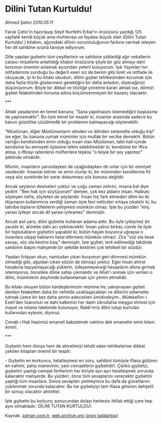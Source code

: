 # Dilini Tutan Kurtuldu!

*Ahmed Şahin 2010.05.11*

<tr><td class="metin" colspan="2" style="padding-top: 20px; padding-left: 5px; ">Faruk Çetin'in hazırlayıp Seyit Nurfethi Erkal'ın önsözünü yazdığı 125 sayfalık kendi küçük ama muhtevası ve faydası büyük olan (Dilini Tutan Kurtuldu! ) kitabını, ağzındaki dilinin sorumluluğunun farkına varmak isteyen her dil sahibine ısrarla tavsiye ediyorum.</td></tr><tr><td class="metin" colspan="2" style="padding-top: 20px; padding-left: 5px; "><p>Dille yapılan gıybetin tüm çeşitlerinin ve sahibine yüklediği ağır veballerin çarpıcı misallerle anlatıldığı kitabın önsözüne şöyle bir göz atmayı dahi konunun önemini anlamak açısından yeterli buluyorum. Işık Yayınları'nın istifademize sunduğu bu değerli eseri siz de benim gibi ibret ve istifade ile okuyacak, iyi ki bu kitabı okudum, dilimi gıybet tehlikesinden korumak için daha fazla titizlik göstermem gerektiğini bir daha anladım, diyeceğinizi düşünüyorum. Böyle bir dikkat ve titizliğe yönelme kararı almak ise, dilimizi gıybet felaketinden koruma adına küçümsenmeyen bir kazanç olacaktır.
<p>***
<p>Ahlak yasalarının en temel kanunu; "Sana yapılmasını istemediğini başkasına da yapmamaktır". Bu öyle temel bir esastır ki, insanlar arasında sadece bu kanun gözetilse çözülmedik bir problemin kalmayacağı söylenebilir.
<p>"Müslüman, diğer Müslümanların elinden ve dilinden selamette olduğu kişi" ise eğer, bu kanuna uymak müminler için mutlak bir vecibe demektir. Bütün varlığın kendisinden emin olduğu insan olan Müslüman, tabii hali içinde kendisine bu emniyeti öylesine telkin edebilmelidir ki; kendisine bir iftira atılsa, o iftirayı işitenlerin müfterilere tepkisi "o böyle bir şey yapmaz" şeklinde olmalıdır.
<p>Mümin, insanların yanındayken de uzağındayken de onlar için bir emniyet vesilesidir. İnsanlar bilirler ve emin olurlar ki, bir müminden kendilerine fiil veya söz suretinde bir zarar dokunması söz konusu değildir.
<p>Ancak şeytanın desiseleri çoktur ve çoğu zaman zehrini, insana bal diye yedirir. "Ben hak için söylüyorum" derken, çok kez aldanır insan. Halbuki söyleyen nefis, söyleten de şeytandır. İnsan hiç fark etmeden dilini bu iki düşmanın kullanımına verdiği zaman öyle feci neticeler ortaya çıkabilir ki, bu tahribe topların tüfeklerin yetişmesi mümkün olmaz. İşte bu yüzden "kılıç yarası iyileşir ancak dil yarası iyileşmez" denmiştir.
<p>Ancak asıl yara, dilini gıybette kullanan adama aittir. Bu öyle iyileşmez bir yaradır ki, ahirette dahi acı çektirecektir. İnsan yalnız birkaç cümle ile öyle bir toplulukların gıybetini yapabilir ki, bütün hayatı boyunca uğraşsa o insanlara ulaşıp haklarını helal ettirmesi mümkün olmaz!. Zira "söz ola kese savaşı, söz ola kestire başı" denmiştir. İşte gıybet, terk edilmediği takdirde sahibinin başını mahşerde bir şekilde kestiren çok tehlikeli bir sözdür.
<p>Yaydan fırlayan okun, namludan çıkan kurşunun geri dönmesi mümkün olmadığı gibi, ağızdan çıkan sözün de dönüşü yoktur. Eğer insan ahiret hesabına taşıyamayacağı yüklerin, ödeyemeyeceği hesapların altına girmek istemiyorsa, öncelikle diline sahip çıkmalıdır ve Allah'ı anmak için verilen o dilini, müminlerin aleyhinde kullanmamak için yemin etmelidir.
<p>Bu kitabı okuyan bütün kardeşlerimizin mümine hiç yakışmayan gıybet denilen felaketten daha bir nefretle uzaklaşacakları ve dillerini selamette tutmak üzere bir kez daha yemin edecekleri ümidindeyim.. Mütekellim-i Ezeli'den lisanımızı ve dahi kalbimizi her daim zikrullahla meşgul etmesi için inayet ve istiane talebinde bulunuyor, Rabb'imiz dilini tutup kurtulan kullarından eylesin, diyoruz.
<p>Cenab-ı Hak hepimizi emaneti kabzetmek vaktine dek emanette emin kılsın. Amin!.
<p>***
<p>Gıybetin hem dünya hem de ahiretimizi tehdit eden tehlikelerine dikkat çekilen kitaptan önemli bir tespit:
<p>- Gıybetin en korkuncu, helalleşmesi en zoru, sahibini tümüyle iflasa götüren en vahimi, şahsı manevinin, yani cemaatlerin gıybetidir!. Çünkü gıybetçi, gıybetini yaptığı cemaat fertlerinin her biriyle ayrı ayrı helalleşmek zorunda kalacaktır mahşerde. Bu yüzden, önce tüm sevaplarını verecektir gıybetini yaptığı tüm insanlara. Sonra sevapları yetmeyince bu defa da günahlarını yüklenmek zorunda kalacaktır. Bu ise gıybetçiyi tam iflasa götüren dehşetli bir sonuç olacaktır ahirette!.
<p>İşte gıybetin bu korkunç sonucundan dolayı herkesin ittifak ettiği çare hep aynı olmaktadır: DİLİNİ TUTAN KURTULDU!.<br/></p></p></p></p></p></p></p></p></p></p></p></p></p></p></td></tr>

Kaynak: [zaman.com.tr](http://zaman.com.tr/yazar.do?yazino=982620), [web.archive.org (arşiv bağlantısı)](http://web.archive.org/web/20100516202215/http://www.zaman.com.tr:80/yazar.do?yazino=982620)
